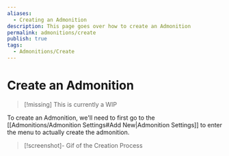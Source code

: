 ```yaml
---
aliases:
  - Creating an Admonition
description: This page goes over how to create an Admonition
permalink: admonitions/create
publish: true
tags:
  - Admonitions/Create
---
```


# Create an Admonition

>[!missing] This is currently a WIP


To create an Admonition, we'll need to first go to the [[Admonitions/Admonition Settings#Add New|Admonition Settings]] to enter the menu to actually create the admonition.

> [!screenshot]- Gif of the Creation Process
> 